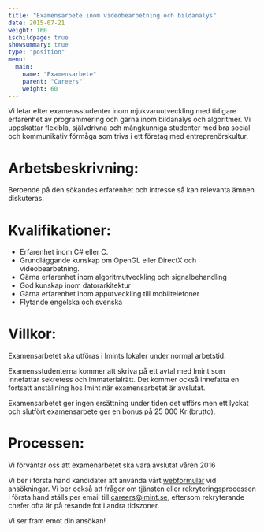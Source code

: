 ```yaml
---
title: "Examensarbete inom videobearbetning och bildanalys"
date: 2015-07-21
weight: 160
ischildpage: true
showsummary: true
type: "position"
menu:
  main:
    name: "Examensarbete"
    parent: "Careers"
    weight: 60
---
```

Vi letar efter examensstudenter inom mjukvaruutveckling med tidigare erfarenhet av programmering och gärna inom bildanalys och algoritmer. Vi uppskattar flexibla, självdrivna och mångkunniga studenter med bra social och kommunikativ förmåga som trivs i ett företag med entreprenörskultur.<!--more-->

# Arbetsbeskrivning:
Beroende på den sökandes erfarenhet och intresse så kan relevanta ämnen diskuteras.

# Kvalifikationer:
- Erfarenhet inom C# eller C.
- Grundläggande kunskap om OpenGL eller DirectX och videobearbetning.
- Gärna erfarenhet inom algoritmutveckling och signalbehandling
- God kunskap inom datorarkitektur
- Gärna erfarenhet inom apputveckling till mobiltelefoner
- Flytande engelska och svenska

# Villkor:
Examensarbetet ska utföras i Imints lokaler under normal arbetstid.

Examensstudenterna kommer att skriva på ett avtal med Imint som innefattar sekretess och immaterialrätt. Det kommer också innefatta en fortsatt anställning hos Imint när examensarbetet är avslutat.

Examensarbetet ger ingen ersättning under tiden det utförs men ett lyckat och slutfört examensarbete ger en bonus på 25 000 Kr (brutto).

# Processen:
Vi förväntar oss att examenarbetet ska vara avslutat våren 2016

Vi ber i första hand kandidater att använda vårt [webformulär](/careers/jobApplication/) vid ansökningar. Vi ber också att frågor om tjänsten eller rekryteringsprocessen i första hand ställs per email till [careers@imint.se](mailto:careers@imint.se), eftersom rekryterande chefer ofta är på resande fot i andra tidszoner.

Vi ser fram emot din ansökan!
